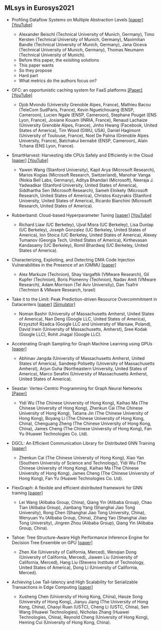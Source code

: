 ## MLsys in Eurosys2021

- Profiling Dataflow Systems on Multiple Abstraction Levels [[paper]](https://doi.org/10.1145/3447786.3456254) [[YouTube]](https://www.youtube.com/watch?v=s78qnixF-Ww&list=PLzDuHU-z7gNjuSbEYCFXZtWAl3nAdNF2f&index=17)
  - Alexander Beischl (Technical University of Munich, Germany), Timo Kersten (Technical University of Munich, Germany), Maximilian Bandle (Technical University of Munich, Germany), Jana Giceva (Technical University of Munich, Germany), Thomas Neumann (Technical University of Munich).
  - Before this paper, the exisiting solutions
  - This paper wants
  - So they propose
  - Hard part
  - What metrics do the authors focus on?

- OFC: an opportunistic caching system for FaaS platforms [[Paper]](https://doi.org/10.1145/3447786.3456239) [[YouTube]](https://www.youtube.com/watch?v=wjo92xfIFLI&list=PLzDuHU-z7gNjuSbEYCFXZtWAl3nAdNF2f&index=15)
  - Djob Mvondo (University Grenoble Alpes, France), Mathieu Bacou (TeleCom SudParis, France), Kevin Nguetchouang (ENSP, Cameroon), Lucien Ngale (ENSP, Cameroon), Stephane Pouget (ENS Lyon, France), Josiane Kouam (INRIA, France), Renaud Lachaize (University Grenoble Alpes, France), Jinho Hwang (Facebook, United States of America), Tim Wood (GWU, USA), Daniel Hagimont (University of Toulouse, France), Noel De Palma (Grenoble Alpes University, France), Batchakui bernabé (ENSP, Cameroon), Alain Tchana (ENS Lyon, France).

- SmartHarvest: Harvesting Idle CPUs Safely and Efficiently in the Cloud [[paper]](https://doi.org/10.1145/3447786.3456225) [[YouTube]](https://www.youtube.com/watch?v=9298p68G8f4&list=PLzDuHU-z7gNjuSbEYCFXZtWAl3nAdNF2f&index=18)
  - Yawen Wang (Stanford University), Kapil Arya (Microsoft Research), Marios Kogias (Microsoft Research, Switzerland), Manohar Vanga (Nokia Bell Labs, Germany), Aditya Bhandari (Microsoft), Neeraja J. Yadwadkar (Stanford University, United States of America), Siddhartha Sen (Microsoft Research), Sameh Elnikety (Microsoft Research, United States of America), Christos Kozyrakis (Stanford University, United States of America), Ricardo Bianchini (Microsoft Research, United States of America).

- Rubberband: Cloud-based Hyperparameter Tuning [[paper]](https://dl.acm.org/doi/pdf/10.1145/3447786.3456245) [[YouTube]](https://www.youtube.com/watch?v=w_04ks34jwk&list=PLzDuHU-z7gNjuSbEYCFXZtWAl3nAdNF2f&index=20)
  - Richard Liaw (UC Berkeley), Ujval Misra (UC Berkeley), Lisa Dunlap (UC Berkeley), Joseph Gonzalez (UC Berkeley, United States of America), Ion Stoica (UC Berkeley, United States of America), Alexey Tumanov (Georgia Tech, United States of America), Kirthevasan Kandasamy (UC Berkeley), Romil Bhardwaj (UC Berkeley, United States of America).

- Characterizing, Exploiting, and Detecting DMA Code Injection Vulnerabilities in the Presence of an IOMMU [[paper]](https://dl.acm.org/doi/10.1145/3447786.3456249)
  - Alex Markuze (Technion), Shay Vargaftik (VMware Research), Gil Kupfer (Technion), Boris Pismenny (Technion), Nadav Amit (VMware Research), Adam Morrison (Tel Aviv University), Dan Tsafrir (Technion & VMware Research, Israel)

- Take it to the Limit: Peak Prediction-driven Resource Overcommitment in Datacenters [[paper]](https://doi.org/10.1145/3447786.3456259) [[Simulator]](https://github.com/googleinterns/cluster-resource-forecast)
  - Noman Bashir (University of Massachusetts Amherst, United States of America), Nan Deng (Google LLC, United States of America), Krzysztof Rzadca (Google LLC and University of Warsaw, Poland), David Irwin (University of Massachusetts, Amherst), Sree Kodak (Google LLC), Rohit Jnagal (Google LLC).

- Accelerating Graph Sampling for Graph Machine Learning using GPUs [[paper]](https://dl.acm.org/doi/10.1145/3447786.3456244)
  - Abhinav Jangda (University of Massachusetts Amherst, United States of America), Sandeep Polisetty (University of Massachusetts Amherst), Arjun Guha (Northeastern University, United States of America), Marco Serafini (University of Massachusetts Amherst, United States of America).

- Seastar: Vertex-Centric Programming for Graph Neural Networks [[Paper]](https://doi.org/10.1145/3447786.3456247)
  - Yidi Wu (The Chinese University of Hong Kong), Kaihao Ma (The Chinese University of Hong Kong), Zhenkun Cai (The Chinese University of Hong Kong), Tatiana Jin (The Chinese University of Hong Kong), Boyang Li (The Chinese University of Hong Kong, China), Chenguang Zheng (The Chinese University of Hong Kong, China), James Cheng (The Chinese University of Hong Kong), Fan Yu (Huawei Technologies Co. Ltd).

- DGCL: An Efficient Communication Library for Distributed GNN Training [[paper]](https://doi.org/10.1145/3447786.3456233)
  - Zhenkun Cai (The Chinese University of Hong Kong), Xiao Yan (Southern University of Science and Technology), Yidi Wu (The Chinese University of Hong Kong), Kaihao Ma (The Chinese University of Hong Kong), James Cheng (The Chinese University of Hong Kong), Fan Yu (Huawei Technologies Co. Ltd).

- FlexGraph: A flexible and efficient distributed framework for GNN training [[paper]](https://doi.org/10.1145/3447786.3456229)
  - Lei Wang (Alibaba Group, China), Qiang Yin (Alibaba Group), Chao Tian (Alibaba Group), Jianbang Yang (Shanghai Jiao Tong University), Rong Chen (Shanghai Jiao Tong University, China), Wenyuan Yu (Alibaba Group, China), Zihang Yao (Shanghai Jiao Tong University), Jingren Zhou (Alibaba Group), Qiang Yin (Alibaba Group, China).

- Tahoe: Tree Structure-Aware High Performance Inference Engine for Decision Tree Ensemble on GPU [[paper]](https://doi.org/10.1145/3447786.3456251)
  - Zhen Xie (University of California, Merced), Wenqian Dong (University of California, Merced), Jiawen Liu (University of California, Merced), Hang Liu (Stevens Institute of Technology, United States of America), Dong Li (University of California, Merced).


- Achieving Low Tail-latency and High Scalability for Serializable Transactions in Edge Computing [[paper]](https://doi.org/10.1145/3447786.3456238)
  - Xusheng Chen (University of Hong Kong, China), Haoze Song (University of Hong Kong), Jianyu Jiang (The University of Hong Kong, China), Chaoyi Ruan (USTC), Cheng Li (USTC, China), Sen Wang (Huawei Technologies), Nicholas Zhang (Huawei Technologies, China), Reynold Cheng (University of Hong Kong), Heming Cui (University of Hong Kong, China).
